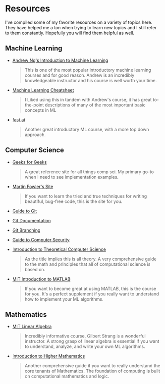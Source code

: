 # Resources

I've compiled some of my favorite resources on a variety of topics here.
They have helped me a ton when trying to learn new topics and I still refer to them
constantly. Hopefully you will find them helpful as well.

## Machine Learning

- [Andrew Ng's Introduction to Machine Learning](https://www.coursera.org/learn/machine-learning)
  > This is one of the most popular introductory machine learning courses and for good reason. Andrew
  is an incredibly knowledgeable instructor and his course is well worth your time.

- [Machine Learning Cheatsheet](https://ml-cheatsheet.readthedocs.io/en/latest/index.html)
  > I Liked using this in tandem with Andrew's course, it has great to-the-point
  descriptions of many of the most important basic concepts in ML

- [fast.ai](https://www.fast.ai/)
  > Another great introductory ML course, with a more top down approach.


## Computer Science

- [Geeks for Geeks](https://www.geeksforgeeks.org/)
  > A great reference site for all things comp sci. My primary go-to when I need to see implementation examples.

- [Martin Fowler's Site](https://martinfowler.com/)
  > If you want to learn the tried and true techniques for writing beautiful, bug-free code, this is the site for you.

- [Guide to Git](https://mg.readthedocs.io/index.html)

- [Git Documentation](https://git-scm.com/book/en/v2)

- [Git Branching](https://learngitbranching.js.org/)

- [Guide to Computer Security](https://gist.github.com/nfarrar/b7fc7ded1858be854251)

- [Introduction to Theoretical Computer Science](https://introtcs.org/public/index.html)
  > As the title implies this is all theory. A very comprehensive guide to the math and principles
  that all of computational science is based on.

- [MIT Introduction to MATLAB](https://ocw.mit.edu/courses/mathematics/18-s997-introduction-to-matlab-programming-fall-2011/index.htm)
  > If you want to become great at using MATLAB, this is the course for you.
  It's a perfect supplement if you really want to understand how to implement your ML algorithms.

## Mathematics

- [MIT Linear Algebra](https://ocw.mit.edu/courses/mathematics/18-06sc-linear-algebra-fall-2011/)
  >Incredibly informative course, Gilbert Strang is a wonderful instructor. A strong grasp of linear algebra is essential
  if you want to understand, analyze, and write your own ML algorithms.

- [Introduction to Higher Mathematics](https://www.whitman.edu/mathematics/higher_math_online/)
  >Another comprehensive guide if you want to really understand the core tenants of Mathematics.
  The foundation of computing is built on computational mathematics and logic.
